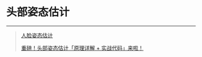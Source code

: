 # 头部姿态估计

---

> [人脸姿态估计](https://blog.csdn.net/cdknight_happy/article/details/79975060)
>
> [重磅！头部姿态估计「原理详解 + 实战代码」来啦！](https://zhuanlan.zhihu.com/p/51208197)



